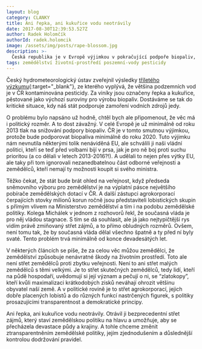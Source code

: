 ```yaml
---
layout: blog
category: CLANKY
title: Ani řepka, ani kukuřice vodu neotrávily
date: 2017-08-30T12:39:53.527Z
author: Radek Holomčík
authorId: radek.holomcik
image: /assets/img/posts/rape-blossom.jpg
description: >-
  Česká republika je v Evropě výjimkou v pokračující podpoře biopaliv, které prokazatelně snižují kvalitu zemědělství. Střet zájmů ústí v brutální devastaci půdy.
tags: zemědělství životní-prostředí poszemní-vody pesticidy
---
```


Český hydrometeorologický ústav zveřejnil výsledky [tříletého výzkumu](http://www.nase-voda.cz/chmu-vetsina-podzemni-vody-cr-je-znecistena-pesticidy/){:target="_blank"}, ze kterého vyplývá, že většina podzemních vod je v ČR kontaminována pesticidy. Za viníky jsou označeny řepka a kukuřice, pěstované jako výchozí suroviny pro výrobu biopaliv. Dostáváme se tak do kritické situace, kdy náš stát podporuje zamoření vodních zdrojů jedy.

O problému bylo napsáno už hodně, chtěl bych ale připomenout, že věc má i politický rozměr. A to dost závažný. V celé Evropě je už minimálně od roku 2013 tlak na snižování podpory biopaliv. ČR je v tomto smutnou výjimkou, protože bude podporovat biopaliva minimálně do roku 2020. Tuto výjimku nám nevnutila některými tolik nenáviděná EU, ale schválili ji naši vládní politici, kteří se teď před volbami bijí v prsa, jak je pro ně boj proti suchu prioritou (a co dělali v letech 2013-2016?!). A udělali to nejen přes výtky EU, ale taky při tom ignorovali nezanedbatelnou část odborné veřejnosti a zemědělců, kteří nemají ty možnosti koupit si svého ministra.

Těžko čekat, že stát bude brát ohled na veřejnost, když předseda sněmovního výboru pro zemědělství je na výplatní pásce největšího pobírače zemědělských dotací v ČR. A další zástupci agrokorporací čerpajících stovky milionů korun ročně jsou představiteli lobistických skupin s přímým vlivem na Ministerstvo zemědělství a tím i na podobu zemědělské politiky. Kolega Michálek v jednom z rozhovorů řekl, že současná vláda je pro něj vládou stagnace. S tím se dá souhlasit, ale já jako nejtypičtější rys vidím právě zmiňovaný střet zájmů, a to přímo obludných rozměrů. Ovšem, není tomu tak, že by současná vláda dělal všechno špatně a ty před ní byly svaté. Tento problém trvá minimálně od konce devadesátých let.

V některých článcích se píše, že za celou věc můžou zemědělci, že zemědělství způsobuje nenávratné škody na životním prostředí. Toto ale není střet zemědělců proti zbytku veřejnosti. Není to ani střet malých zemědělců s těmi velkými. Je to střet skutečných zemědělců, tedy lidí, kteří na půdě hospodaří, uvědomují si její význam a pečují o ni, se “zlatokopy”, kteří kvůli maximalizaci krátkodobých zisků neváhají ohrozit většinu obyvatel naší země. A v politické rovině je to střet agrokorporací, jejich dobře placených lobistů a do různých funkcí nastrčených figurek, s politiky prosazujícími transparentnost a demokratické principy.

Ani řepka, ani kukuřice vodu neotrávily. Otrávil ji bezprecedentní střet zájmů, který staví zemědělskou politiku na hlavu a umožňuje, aby se přecházela devastace půdy a krajiny. A tohle chceme změnit ztransparentněním zemědělské politiky, jejím zjednodušením a důslednější kontrolou dodržování pravidel.
